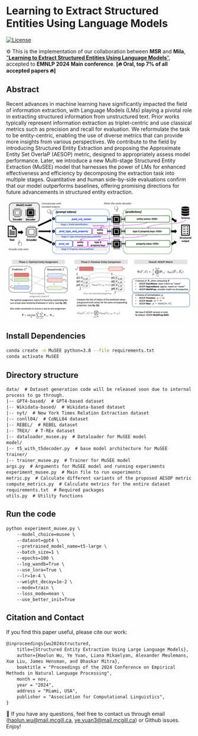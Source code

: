# Learning to Extract Structured Entities Using Language Models

<p align="left">
    <a href="https://opensource.org/licenses/MIT">
        <img alt="License" src="https://img.shields.io/badge/License-MIT-yellow.svg">
    </a>
</p>



⚙️ This is the implementation of our collaboration between **MSR** and **Mila**, ["**Learning to Extract Structured Entities Using Language Models**"](https://arxiv.org/pdf/2402.04437), accepted to **EMNLP 2024 Main conference**. **[🔥 Oral, top 7% of all accepted papers 🔥]**

## Abstract
Recent advances in machine learning have significantly impacted the field of information extraction, with Language Models (LMs) playing a pivotal role in extracting structured information from unstructured text. Prior works typically represent information extraction as triplet-centric and use classical metrics such as precision and recall for evaluation. We reformulate the task to be entity-centric, enabling the use of diverse metrics that can provide more insights from various perspectives. We contribute to the field by introducing Structured Entity Extraction and proposing the Approximate Entity Set OverlaP (AESOP) metric, designed to appropriately assess model performance. Later, we introduce a new Multi-stage Structured Entity Extraction (MuSEE) model that harnesses the power of LMs for enhanced effectiveness and efficiency by decomposing the extraction task into multiple stages. Quantitative and human side-by-side evaluations confirm that our model outperforms baselines, offering promising directions for future advancements in structured entity extraction.

<img src="img/model.png">
<img src="img/metric.png">

## Install Dependencies
```bash
conda create -n MuSEE python=3.8 --file requirements.txt
conda activate MuSEE
```

## Directory structure
```
data/  # Dataset generation code will be released soon due to internal process to go through.
|-- GPT4-based/  # GPT4-based dataset
|-- Wikidata-based/  # Wikidata-based dataset
|-- nyt/  # New York Times Relation Extraction dataset
|-- conll04/  # CoNLL04 dataset
|-- REBEL/  # REBEL dataset
|-- TREX/  # T-REx dataset
|-- dataloader_musee.py  # Dataloader for MuSEE model
model/
|-- t5_with_t5decoder.py  # base model architecture for MuSEE
trainer/
|-- trainer_musee.py  # Trainer for MuSEE model
args.py  # Arguments for MuSEE model and running experiments
experiment_musee.py  # Main file to run experiments
metric.py  # Calculate different variants of the proposed AESOP metric
compute_metrics.py  # Calculate metrics for the entire dataset
requirements.txt  # Required packages
utils.py  # Utility functions
```

## Run the code
```
python experiment_musee.py \
    --model_choice=musee \
    --dataset=gpt4 \
    --pretrained_model_name=t5-large \
    --batch_size=1 \
    --epochs=100 \
    --log_wandb=True \
    --use_lora=True \
    --lr=1e-4 \
    --weight_decay=1e-2 \
    --mode=train \
    --loss_mode=mean \
    --use_better_init=True
```

## Citation and Contact
If you find this paper useful, please cite our work:
```
@inproceedings{wu2024structured,
    title={Structured Entity Extraction Using Large Language Models},
    author={Haolun Wu, Ye Yuan, Liana Mikaelyan, Alexander Meulemans, Xue Liu, James Hensman, and Bhaskar Mitra},
    booktitle = "Proceedings of the 2024 Conference on Empirical Methods in Natural Language Processing",
    month = nov,
    year = "2024",
    address = "Miami, USA",
    publisher = "Association for Computational Linguistics",
}
```

💬 If you have any questions, feel free to contact us through email (haolun.wu@mail.mcgill.ca, ye.yuan3@mail.mcgill.ca) or Github issues. Enjoy!



